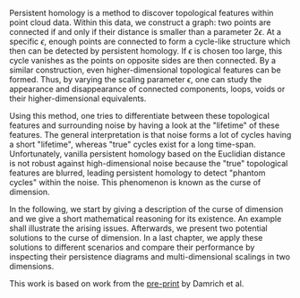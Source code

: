 Persistent homology is a method to discover topological features within point cloud data. Within this data, we construct a graph: two points are connected if and only if their distance is smaller than a parameter $2\epsilon$. At a specific $\epsilon$, enough points are connected to form a cycle-like structure which then can be detected by persistent homology. If $\epsilon$ is chosen too large, this cycle vanishes as the points on opposite sides are then connected. By a similar construction, even higher-dimensional topological features can be formed. Thus, by varying the scaling parameter $\epsilon$, one can study the appearance and disappearance of connected components, loops, voids or their higher-dimensional equivalents.

Using this method, one tries to differentiate between these topological features and surrounding noise by having a look at the "lifetime" of these features. The general interpretation is that noise forms a lot of cycles having a short "lifetime", whereas "true" cycles exist for a long time-span. Unfortunately, vanilla persistent homology based on the Euclidian distance is not robust against high-dimensional noise because the "true" topological features are blurred, leading persistent homology to detect "phantom cycles" within the noise. This phenomenon is known as the curse of dimension.

In the following, we start by giving a description of the curse of dimension and we give a short mathematical reasoning for its existence. An example shall illustrate the arising issues. Afterwards, we present two potential solutions to the curse of dimension. In a last chapter, we apply these solutions to different scenarios and compare their performance by inspecting their persistence diagrams and multi-dimensional scalings in two dimensions.

This work is based on work from the [pre-print](https://arxiv.org/pdf/2311.03087) by Damrich et al. 
